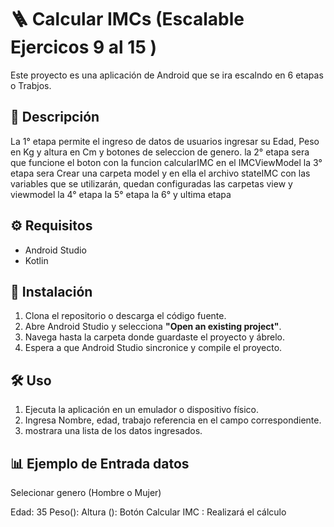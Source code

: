 # 🪜 Calcular IMCs (Escalable Ejercicos 9 al 15 )

Este proyecto es una aplicación de Android que se ira escalndo en 6 etapas o Trabjos.

## 📖 Descripción
La 1° etapa  permite el ingreso de datos de usuarios ingresar su Edad, Peso en Kg y altura en Cm y botones de seleccion de genero.
la 2° etapa sera que funcione el boton con la funcion calcularIMC en el IMCViewModel
la 3° etapa sera Crear una carpeta model y en ella el archivo stateIMC con las variables que se  utilizarán, quedan configuradas las carpetas view y viewmodel
la 4° etapa
la 5° etapa
la 6° y ultima etapa


## ⚙️ Requisitos

- Android Studio
- Kotlin

## 🚀 Instalación

1. Clona el repositorio o descarga el código fuente.
2. Abre Android Studio y selecciona **"Open an existing project"**.
3. Navega hasta la carpeta donde guardaste el proyecto y ábrelo.
4. Espera a que Android Studio sincronice y compile el proyecto.

## 🛠️ Uso

1. Ejecuta la aplicación en un emulador o dispositivo físico.
2. Ingresa Nombre, edad, trabajo  referencia en el campo correspondiente.
3. mostrara una lista de los datos ingresados.



## 📊 Ejemplo de Entrada datos
Selecionar genero (Hombre o Mujer)

Edad: 35
Peso(): 
Altura ():
Botón Calcular IMC : Realizará el cálculo 
